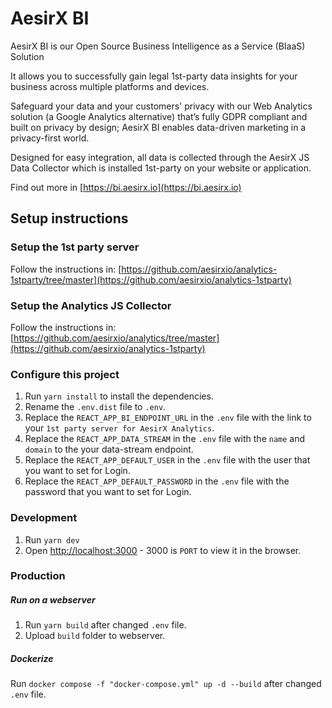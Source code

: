 # AesirX BI

AesirX BI is our Open Source Business Intelligence as a Service (BIaaS) Solution

It allows you to successfully gain legal 1st-party data insights for your business across multiple platforms and devices.

Safeguard your data and your customers' privacy with our Web Analytics solution (a Google Analytics alternative) that’s fully GDPR compliant and built on privacy by design; AesirX BI enables data-driven marketing in a privacy-first world.

Designed for easy integration, all data is collected through the AesirX JS Data Collector which is installed 1st-party on your website or application.

Find out more in [https://bi.aesirx.io](https://bi.aesirx.io)

## Setup instructions

### Setup the 1st party server

Follow the instructions in: [https://github.com/aesirxio/analytics-1stparty/tree/master](https://github.com/aesirxio/analytics-1stparty)

### Setup the Analytics JS Collector

Follow the instructions in: [https://github.com/aesirxio/analytics/tree/master](https://github.com/aesirxio/analytics-1stparty)

### Configure this project

1. Run `yarn install` to install the dependencies.
1. Rename the `.env.dist` file to `.env`.
1. Replace the `REACT_APP_BI_ENDPOINT_URL` in the `.env` file with the link to your `1st party server for AesirX Analytics`.
1. Replace the `REACT_APP_DATA_STREAM` in the `.env` file with the `name` and `domain` to the your data-stream endpoint.
1. Replace the `REACT_APP_DEFAULT_USER` in the `.env` file with the user that you want to set for Login.
1. Replace the `REACT_APP_DEFAULT_PASSWORD` in the `.env` file with the password that you want to set for Login.

### Development

1. Run  `yarn dev`
1. Open [http://localhost:3000](http://localhost:3000) - 3000 is `PORT` to view it in the browser.

### Production
##### Run on a webserver
1. Run `yarn build` after changed `.env` file.
2. Upload `build` folder to webserver.

##### Dockerize
Run `docker compose -f "docker-compose.yml" up -d --build` after changed `.env` file.
